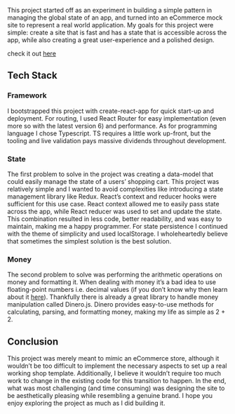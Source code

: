 This project started off as an experiment in building a simple pattern in managing the global state of an app, and turned into an eCommerce mock site to represent a real world application. My goals for this project were simple: create a site that is fast and has a state that is accessible across the app, while also creating a great user-experience and a polished design.

check it out [here](https://kutsu-shop.netlify.app)

## Tech Stack

### Framework
I bootstrapped this project with create-react-app for quick start-up and deployment. For routing, I used React Router for easy implementation (even more so with the latest version 6) and performance. As for programming language I chose Typescript. TS requires a little work up-front, but the tooling and live validation pays massive dividends throughout development.

### State
The first problem to solve in the project was creating a data-model that could easily manage the state of a users’ shopping cart. This project was relatively simple and I wanted to avoid complexities like introducing a state management library like Redux. React’s context and reducer hooks were sufficient for this use case. React context allowed me to easily pass state across the app, while React reducer was used to set and update the state. This combination resulted in less code, better readability, and was easy to maintain, making me a happy programmer. For state persistence I continued with the theme of simplicity and used localStorage. I wholeheartedly believe that sometimes the simplest solution is the best solution.

### Money
The second problem to solve was performing the arithmetic operations on money and formatting it. When dealing with money it’s a bad idea to use floating-point numbers i.e. decimal values (if you don’t know why then learn about it [here](https://stackoverflow.com/a/3730040)). Thankfully there is already a great library to handle money manipulation called Dinero.js. Dinero provides easy-to-use methods for calculating, parsing, and formatting money, making my life as simple as 2 + 2.

## Conclusion

This project was merely meant to mimic an eCommerce store, although it wouldn’t be too difficult to implement the necessary aspects to set up a real working shop template. Additionally, I believe it wouldn’t require too much work to change in the existing code for this transition to happen. In the end, what was most challenging (and time consuming) was designing the site to be aesthetically pleasing while resembling a genuine brand. I hope you enjoy exploring the project as much as I did building it.